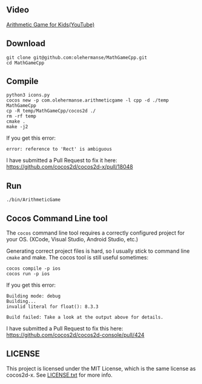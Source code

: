 ## Video
[Arithmetic Game for Kids(YouTube)](https://www.youtube.com/watch?v=eTIW9aVn1QM)

## Download

```
git clone git@github.com:olehermanse/MathGameCpp.git
cd MathGameCpp
```

## Compile
```
python3 icons.py
cocos new -p com.olehermanse.arithmeticgame -l cpp -d ./temp MathGameCpp
cp -R temp/MathGameCpp/cocos2d ./
rm -rf temp
cmake .
make -j2
```
If you get this error:
```
error: reference to 'Rect' is ambiguous
```
I have submitted a Pull Request to fix it here:
https://github.com/cocos2d/cocos2d-x/pull/18048

## Run
```
./bin/ArithmeticGame
```

## Cocos Command Line tool
The `cocos` command line tool requires a correctly configured project for your OS.
(XCode, Visual Studio, Android Studio, etc.)

Generating correct project files is hard, so I usually stick to command line `cmake` and make.
The cocos tool is still useful sometimes:
```
cocos compile -p ios
cocos run -p ios
```

If you get this error:
```
Building mode: debug
Building...
invalid literal for float(): 8.3.3

Build failed: Take a look at the output above for details.
```

I have submitted a Pull Request to fix this here:
https://github.com/cocos2d/cocos2d-console/pull/424

## LICENSE
This project is licensed under the MIT License, which is the same license as cocos2d-x.
See [LICENSE.txt](./LICENSE.txt) for more info.

